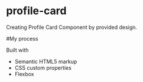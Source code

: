 # profile-card

Creating Profile Card Component by provided design.

#My process

Built with
* Semantic HTML5 markup
* CSS custom properties
* Flexbox




